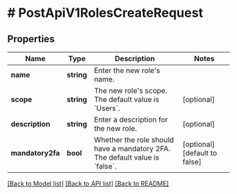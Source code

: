 # # PostApiV1RolesCreateRequest

## Properties

Name | Type | Description | Notes
------------ | ------------- | ------------- | -------------
**name** | **string** | Enter the new role&#39;s name. |
**scope** | **string** | The new role&#39;s scope. The default value is &#x60;Users&#x60;. | [optional]
**description** | **string** | Enter a description for the new role. | [optional]
**mandatory2fa** | **bool** | Whether the role should have a mandatory 2FA. The default value is &#x60;false&#x60;. | [optional] [default to false]

[[Back to Model list]](../../README.md#models) [[Back to API list]](../../README.md#endpoints) [[Back to README]](../../README.md)
